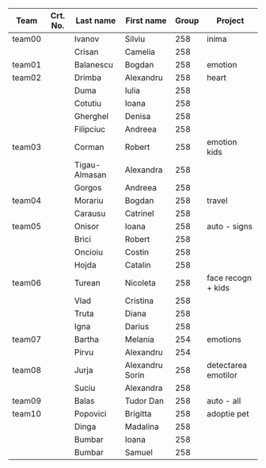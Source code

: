 | Team   | Crt. No. | Last name     | First name       | Group            | Project                          |
|--------|----------|---------------|------------------|------------------|----------------------------------|
| team00 |   | Ivanov        | Silviu          | 258 | inima               |
|        |   | Crisan        | Camelia         | 258 |                     |
| team01 |   | Balanescu     | Bogdan          | 258 | emotion             |
| team02 |   | Drimba        | Alexandru       | 258 | heart               |
|        |   | Duma          | Iulia           | 258 |                     |
|        |   | Cotutiu       | Ioana           | 258 |                     |
|        |   | Gherghel      | Denisa          | 258 |                     |
|        |   | Filipciuc     | Andreea         | 258 |                     |
| team03 |   | Corman        | Robert          | 258 | emotion kids        |
|        |   | Tigau-Almasan | Alexandra       | 258 |                     |
|        |   | Gorgos        | Andreea         | 258 |                     |
| team04 |   | Morariu       | Bogdan          | 258 | travel              |
|        |   | Carausu       | Catrinel        | 258 |                     |
| team05 |   | Onisor        | Ioana           | 258 | auto - signs        |
|        |   | Brici         | Robert          | 258 |                     |
|        |   | Oncioiu       | Costin          | 258 |                     |
|        |   | Hojda         | Catalin         | 258 |                     |
| team06 |   | Turean        | Nicoleta        | 258 | face recogn + kids  |
|        |   | Vlad          | Cristina        | 258 |                     |
|        |   | Truta         | Diana           | 258 |                     |
|        |   | Igna          | Darius          | 258 |                     |
| team07 |   | Bartha        | Melania         | 254 | emotions            |
|        |   | Pirvu         | Alexandru       | 254 |                     |
| team08 |   | Jurja         | Alexandru Sorin | 258 | detectarea emotilor |
|        |   | Suciu         | Alexandra       | 258 |                     |
| team09 |   | Balas         | Tudor Dan       | 258 | auto - all          |
| team10 |   | Popovici      | Brigitta        | 258 | adoptie pet         |
|        |   | Dinga         | Madalina        | 258 |                     |
|        |   | Bumbar        | Ioana           | 258 |                     |
|        |   | Bumbar        | Samuel          | 258 |                     |
